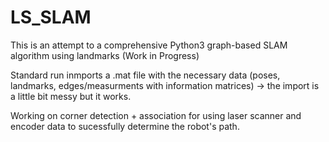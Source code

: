 # LS_SLAM
This is an attempt to a comprehensive Python3 graph-based SLAM algorithm using landmarks (Work in Progress)


Standard run inmports a .mat file with the necessary data (poses, landmarks, edges/measurments with information matrices)
-> the import is a little bit messy but it works. 

Working on corner detection + association for using laser scanner and encoder data to sucessfully determine the robot's path.  
